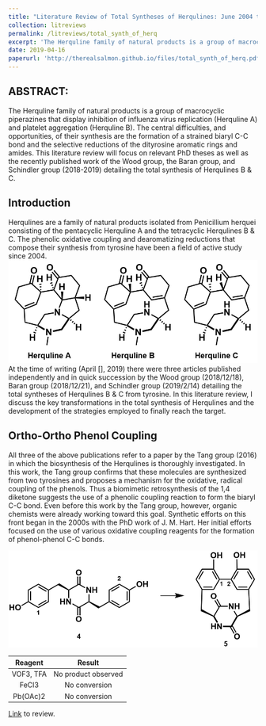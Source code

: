 ```yaml
---
title: "Literature Review of Total Syntheses of Herqulines: June 2004 to February 2019"
collection: litreviews
permalink: /litreviews/total_synth_of_herq
excerpt: 'The Herquline family of natural products is a group of macrocyclic piperazines that display inhibition of influenza virus replication (Herquline A) and platelet aggregation (Herquline B). The central difficulties, and opportunities, of their synthesis are the formation of a strained biaryl C-C bond and the selective reductions of the dityrosine aromatic rings and amides. This literature review will focus on relevant PhD theses as well as the recently published work of the Wood group, the Baran group, and Schindler group (2018-2019) detailing the total synthesis of Herqulines B & C.'
date: 2019-04-16
paperurl: 'http://therealsalmon.github.io/files/total_synth_of_herq.pdf'
---
```


ABSTRACT:
-----
The Herquline family of natural products is a group of macrocyclic piperazines that display inhibition of influenza virus replication (Herquline A) and platelet aggregation (Herquline B). The central difficulties, and opportunities, of their synthesis are the formation of a strained biaryl C-C bond and the selective reductions of the dityrosine aromatic rings and amides. This literature review will focus on relevant PhD theses as well as the recently published work of the Wood group, the Baran group, and Schindler group (2018-2019) detailing the total synthesis of Herqulines B & C. 

Introduction
-----
Herqulines are a family of natural products isolated from Penicillium herquei consisting of the pentacyclic Herquline A and the tetracyclic Herqulines B & C. The phenolic oxidative coupling and dearomatizing reductions that compose their synthesis from tyrosine have been a field of active study since 2004. 
![alt text](total_synth_of_herq/herqulines.PNG)
At the time of writing (April [], 2019) there were three articles published independently and in quick succession by the Wood group (2018/12/18), Baran group (2018/12/21), and Schindler group (2019/2/14) detailing the total syntheses of Herqulines B & C from tyrosine. In this literature review, I discuss the key transformations in the total synthesis of Herqulines and the development of the strategies employed to finally reach the target.

Ortho-Ortho Phenol Coupling
-----
All three of the above publications refer to a paper by the Tang group (2016) in which the biosynthesis of the Herqulines is thoroughly investigated. In this work, the Tang group confirms that these molecules are synthesized from two tyrosines and proposes a mechanism for the oxidative, radical coupling of the phenols. Thus a biomimetic retrosynthesis of the 1,4 diketone suggests the use of a phenolic coupling reaction to form the biaryl C-C bond. Even before this work by the Tang group, however, organic chemists were already working toward this goal.
Synthetic efforts on this front began in the 2000s with the PhD work of J. M. Hart. Her initial efforts focused on the use of various oxidative coupling reagents for the formation of phenol-phenol C-C bonds.

![alt text](total_synth_of_herq/Hart_transform.PNG)

|  Reagent  |        Result       |
|:---------:|:-------------------:|
| VOF3, TFA | No product observed |
| FeCl3     | No conversion       |
| Pb(OAc)2  | No conversion       |



[Link](http://therealsalmon.github.io/files/total_synth_of_herq.pdf) to review.
